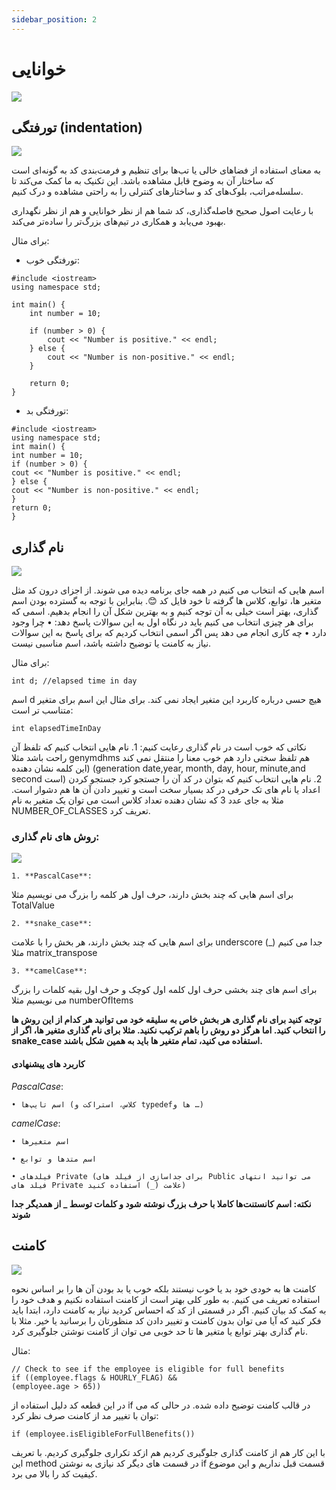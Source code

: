 ```yaml
---
sidebar_position: 2
---
```


# خوانایی

![](https://www.franceassureurs.fr/wp-content/uploads/2022/08/2133-AdobeStock_178751744-1-970x494.jpg)

## تورفتگی (indentation)

![](https://media.licdn.com/dms/image/D5612AQFzh6xShX4mkA/article-cover_image-shrink_720_1280/0/1685199577872?e=2147483647&v=beta&t=jIpym8S3cmL0KOdbJh5ctk5bo3LdhMSHWt2BbvC4RLM)

به معنای استفاده از فضاهای خالی یا تب‌ها برای تنظیم و فرمت‌بندی کد به گونه‌ای است که ساختار آن به وضوح قابل مشاهده باشد. این تکنیک به ما کمک می‌کند تا سلسله‌مراتب، بلوک‌های کد و ساختارهای کنترلی را به راحتی مشاهده و درک کنیم.

با رعایت اصول صحیح فاصله‌گذاری، کد شما هم از نظر خوانایی و هم از نظر نگهداری بهبود می‌یابد و همکاری در تیم‌های بزرگ‌تر را ساده‌تر می‌کند.

برای مثال:

* تورفتگی خوب:
```
#include <iostream>
using namespace std;

int main() {
    int number = 10;

    if (number > 0) {
        cout << "Number is positive." << endl;
    } else {
        cout << "Number is non-positive." << endl;
    }

    return 0;
}

```

* تورفتگی بد:
```
#include <iostream>
using namespace std;
int main() {
int number = 10;
if (number > 0) {
cout << "Number is positive." << endl;
} else {
cout << "Number is non-positive." << endl;
}
return 0;
}

```

## نام گذاری

![](https://www.indiafilings.com/learn/wp-content/uploads/2023/08/How-to-Choose-a-Perfect-Company-Name-A-Guide-to-Success.jpg)

اسم هایی که انتخاب می کنیم در همه جای برنامه دیده می شوند. از اجزای درون کد مثل متغیر ها، توابع، کلاس ها گرفته تا خود فایل کد 😊. بنابراین با توجه به گسترده بودن اسم گذاری، بهتر است خیلی به آن توجه کنیم و به بهترین شکل آن را انجام بدهیم.
اسمی که برای هر چیزی انتخاب می کنیم باید در نگاه اول به این سوالات پاسخ دهد:
    • چرا وجود دارد
    • چه کاری انجام می دهد
پس اگر اسمی انتخاب کردیم که برای پاسخ به این سوالات نیاز به کامنت یا توضیح داشته باشد، اسم مناسبی نیست.

برای مثال:

```
int d; //elapsed time in day
```

اسم d هیچ حسی درباره کاربرد این متغیر ایجاد نمی کند. برای مثال این اسم برای متغیر متناسب تر است:

```
int elapsedTimeInDay
```

نکاتی که خوب است در نام گذاری رعایت کنیم:
    1. نام هایی انتخاب کنیم که تلفظ آن راحت باشد
مثلا genymdhms هم تلفظ سختی دارد هم خوب معنا را منتقل نمی کند (این کلمه نشان دهنده (generation date,year, month, day, hour, minute,and second است)
    2. نام هایی انتخاب کنیم که بتوان در کد آن را جستجو کرد
جستجو کردن اعداد یا نام های تک حرفی در کد بسیار سخت است و تغییر دادن آن ها هم دشوار است. مثلا به جای عدد 3 که نشان دهنده تعداد کلاس است می توان یک متغیر به نام NUMBER_OF_CLASSES تعریف کرد.

### روش های نام گذاری:

![](https://preview.redd.it/pedropascalcase-v0-3k5rn54hvdha1.png?width=640&crop=smart&auto=webp&s=8fa9ba9fac9d5f742021503412267550fd96b19f)

    1. **PascalCase**:
برای اسم هایی که چند بخش دارند، حرف اول هر کلمه را بزرگ می نویسیم مثلا TotalValue

    2. **snake_case**:
برای اسم هایی که چند بخش دارند، هر بخش را با علامت underscore (_)  جدا می کنیم مثلا matrix_transpose

    3. **camelCase**:
برای اسم های چند بخشی حرف اول کلمه اول کوچک و حرف اول بقیه کلمات را بزرگ می نویسیم مثلا numberOfItems

**توجه کنید برای نام گذاری هر بخش خاص به سلیقه خود می توانید هر کدام از این روش ها را انتخاب کنید. اما هرگز دو روش را باهم ترکیب نکنید. مثلا برای نام گذاری متغیر ها، اگر از snake_case استفاده می کنید، تمام متغیر ها باید به همین شکل باشند.**

#### کاربرد های پیشنهادی

*PascalCase*:

    • اسم تایپ‌ها (کلاس، استراکت و typedefها و …) 

*camelCase*:

    • اسم متغیرها 

    • اسم متدها و توابع 

    • فیلدهای Private (برای جداسازی از فیلد های Public می توانید انتهای فیلد های Private علامت (_) استفاده کنید)

**نکته: اسم کانستنت‌ها کاملا با حرف بزرگ نوشته شود و کلمات توسط _ از همدیگر جدا شوند**

## کامنت

![](https://cdn.stackoverflow.co/images/jo7n4k8s/production/414a8fbdab9119e924482a44f8c314a09e388768-1200x630.png?w=1200&fm=png&auto=format)

کامنت ها به خودی خود بد یا خوب نیستند بلکه خوب یا بد بودن آن ها را بر اساس نحوه استفاده تعریف می کنیم. به طور کلی بهتر است از کامنت استفاده نکنیم و هدف خود را به کمک کد بیان کنیم.
 اگر در قسمتی از کد که احساس کردید نیاز به کامنت دارد، ابتدا باید فکر کنید که آیا می توان بدون کامنت و تغییر دادن کد منظورتان را برسانید یا خیر. مثلا با نام گذاری بهتر توابع یا متغیر ها تا حد خوبی می توان از کامنت نوشتن جلوگیری کرد. 

مثال:

```
// Check to see if the employee is eligible for full benefits
if ((employee.flags & HOURLY_FLAG) &&
(employee.age > 65))
```

در این قطعه کد دلیل استفاده از if در قالب کامنت توضیح داده شده. در حالی که می توان با تغییر مد از کامنت صرف نظر کرد:

```
if (employee.isEligibleForFullBenefits())
```
با این کار هم از کامنت گذاری جلوگیری کردیم هم ازکد تکراری جلوگیری کردیم. با تعریف این method در قسمت های دیگر کد نیازی به نوشتن if قسمت قبل نداریم و این موضوع کیفیت کد را بالا می برد.





